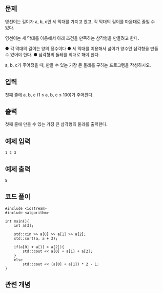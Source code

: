 ## 문제 
영선이는 길이가 a, b, c인 세 막대를 가지고 있고, 각 막대의 길이를 마음대로 줄일 수 있다.

영선이는 세 막대를 이용해서 아래 조건을 만족하는 삼각형을 만들려고 한다.

● 각 막대의 길이는 양의 정수이다
● 세 막대를 이용해서 넓이가 양수인 삼각형을 만들 수 있어야 한다.
● 삼각형의 둘레를 최대로 해야 한다.

a, b, c가 주어졌을 때, 만들 수 있는 가장 큰 둘레를 구하는 프로그램을 작성하시오.
## 입력
첫째 줄에 a, b, c (1 ≤ a, b, c ≤ 100)가 주어진다.


## 출력
첫째 줄에 만들 수 있는 가장 큰 삼각형의 둘레를 출력한다.


## 예제 입력 
```
1 2 3
```

## 예제 출력  
```
5
```
## 코드 풀이
```
#include <iostream>
#include <algorithm>

int main(){
    int a[3];

    std::cin >> a[0] >> a[1] >> a[2];
    std::sort(a, a + 3);

    if(a[0] + a[1] > a[2]){
        std::cout << a[0] + a[1] + a[2];
    }
    else
        std::cout << (a[0] + a[1]) * 2 - 1;
}
```
## 관련 개념
